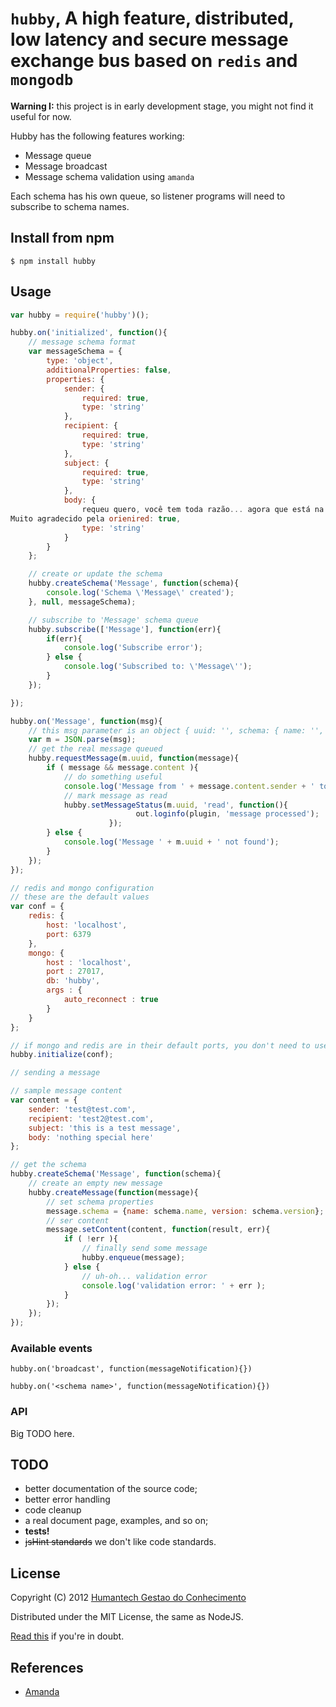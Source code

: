 # `hubby`, A high feature, distributed, low latency and secure message exchange bus based on `redis` and `mongodb`

**Warning I:** this project is in early development stage, you might not find it useful for now.

Hubby has the following features working:

* Message queue
* Message broadcast
* Message schema validation using `amanda`

Each schema has his own queue, so listener programs will need to subscribe to schema names.

## Install from npm
```
$ npm install hubby
```

## Usage
```javascript
var hubby = require('hubby')();

hubby.on('initialized', function(){
	// message schema format
	var messageSchema = {
		type: 'object',
		additionalProperties: false,
		properties: {
			sender: {
				required: true,
				type: 'string'
			},
			recipient: {
				required: true,
				type: 'string'
			},
			subject: {
				required: true,
				type: 'string'
			},
			body: {
				requeu quero, você tem toda razão... agora que está na faze de preparação para pintura... vem um bocado de "vontades"... mas como a voz da razão dita (e tem que ditar mesmo) e fala mais alto, vou seguindo buscando o máximo de originalidade. talvez a única mudança que eu faça, seja mesmo a pintura para o azul mediterrâneo.
Muito agradecido pela orienired: true,
				type: 'string'
			}
		}
	};

	// create or update the schema
	hubby.createSchema('Message', function(schema){
		console.log('Schema \'Message\' created');
	}, null, messageSchema);

	// subscribe to 'Message' schema queue
	hubby.subscribe(['Message'], function(err){
		if(err){
			console.log('Subscribe error');
		} else {
			console.log('Subscribed to: \'Message\'');
		}
	});

});

hubby.on('Message', function(msg){
	// this msg parameter is an object { uuid: '', schema: { name: '', version: 0 } }
	var m = JSON.parse(msg);
	// get the real message queued
	hubby.requestMessage(m.uuid, function(message){
		if ( message && message.content ){
			// do something useful
			console.log('Message from ' + message.content.sender + ' to ' + message.content.recipient + ' received');
			// mark message as read
			hubby.setMessageStatus(m.uuid, 'read', function(){
	                        out.loginfo(plugin, 'message processed');
          	          });
		} else {
			console.log('Message ' + m.uuid + ' not found');
		}
	});
});

// redis and mongo configuration
// these are the default values
var conf = {
    redis: {
        host: 'localhost',
        port: 6379
    },
    mongo: {
        host : 'localhost',
        port : 27017,
        db: 'hubby',
        args : {
            auto_reconnect : true
        }
    }
};

// if mongo and redis are in their default ports, you don't need to use the conf parameter
hubby.initialize(conf);

// sending a message

// sample message content
var content = {
	sender: 'test@test.com',
	recipient: 'test2@test.com',
	subject: 'this is a test message',
	body: 'nothing special here'
};

// get the schema
hubby.createSchema('Message', function(schema){
	// create an empty new message
	hubby.createMessage(function(message){
		// set schema properties
		message.schema = {name: schema.name, version: schema.version};
		// ser content
		message.setContent(content, function(result, err){
			if ( !err ){
				// finally send some message
				hubby.enqueue(message);
			} else {
				// uh-oh... validation error
				console.log('validation error: ' + err );
			}
		});
	});
});

```
### Available events

`hubby.on('broadcast', function(messageNotification){})`

`hubby.on('<schema name>', function(messageNotification){})`

### API

Big TODO here.

## TODO

* better documentation of the source code;
* better error handling
* code cleanup
* a real document page, examples, and so on;
* **tests!**
* ~~jsHint standards~~ we don't like code standards.

## License

Copyright (C) 2012 [Humantech Gestao do Conhecimento](https://www.humantech.com.br/)

Distributed under the MIT License, the same as NodeJS.

[Read this](https://github.com/humantech/hubby/blob/master/LICENSE) if you're in doubt.

## References
* [Amanda](https://github.com/Baggz/Amanda/)
